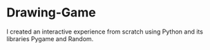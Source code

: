 # Drawing-Game
I created an interactive experience from scratch using Python and its libraries Pygame and Random.
